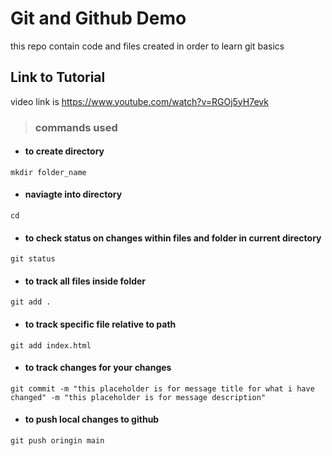 # Git and Github Demo

this repo contain code and files created in order to learn git basics

## Link to Tutorial

video link is https://www.youtube.com/watch?v=RGOj5yH7evk

> ### commands used

- #### to create directory
`mkdir folder_name`
- #### naviagte into directory
`cd`
- #### to check status on changes within files and folder in current directory
`git status`
- #### to track all files inside folder
`git add .`
- #### to track specific file relative to path
`git add index.html`
- #### to track changes for your changes
`git commit -m "this placeholder is for message title for what i have changed" -m "this placeholder is for message description"`
- #### to push local changes to github
`git push oringin main`